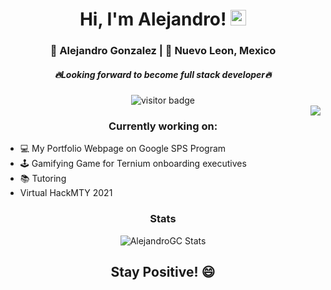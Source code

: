 <h1 align="center"> Hi, I'm Alejandro! <img src="https://media.giphy.com/media/hvRJCLFzcasrR4ia7z/giphy.gif" width="25px"> </h1>

<div align="center">
	<h3>🧍 Alejandro Gonzalez | 📍 Nuevo Leon, Mexico</h3>
	<h5><i>🔥Looking forward to become full stack developer🔥</i></h5>
</div>

<div align="center">
	<img src="https://visitor-badge.glitch.me/badge?page_id=${your.username}.${your.repo.id}." alt="visitor badge"/>
</div>

<img align="right" src="https://media.giphy.com/media/dYldkmQJkb1BLM4bIw/source.gif">

<h3 align="center">Currently working on:</h3>

<ul>
	<li>💻 My Portfolio Webpage on Google SPS Program</li>
	<li>🕹️ Gamifying Game for Ternium onboarding executives</li>
	<li>📚 Tutoring</li>
	<li> Virtual HackMTY 2021</li>
</ul>


<div align="center">
	<h3>Stats</h3>
	<img alt="AlejandroGC Stats" src="https://github-readme-stats.vercel.app/api/top-langs/?username=AlejandroGC&show_icons=true&hide_border=true">
</div>

<h2 align="center"> Stay Positive! 😄</h2>




